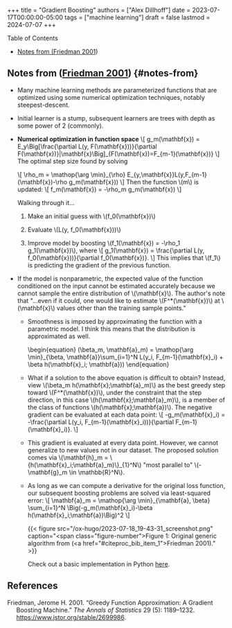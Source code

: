 +++
title = "Gradient Boosting"
authors = ["Alex Dillhoff"]
date = 2023-07-17T00:00:00-05:00
tags = ["machine learning"]
draft = false
lastmod = 2024-07-07
+++

<div class="ox-hugo-toc toc">

<div class="heading">Table of Contents</div>

- [Notes from (<a href="#citeproc_bib_item_1">Friedman 2001</a>)](#notes-from)

</div>
<!--endtoc-->



## Notes from (<a href="#citeproc_bib_item_1">Friedman 2001</a>) {#notes-from}

-   Many machine learning methods are parameterized functions that are optimized using some numerical optimization techniques, notably steepest-descent.
-   Initial learner is a stump, subsequent learners are trees with depth as some power of 2 (commonly).
-   **Numerical optimization in function space**
    \\[
      g\_m(\mathbf{x}) = E\_y\Big[\frac{\partial L(y, F(\mathbf{x}))}{\partial F(\mathbf{x})}|\mathbf{x}\Big]\_{F(\mathbf{x})=F\_{m-1}(\mathbf{x})}
      \\]
    The optimal step size found by solving

    \\[
      \rho\_m = \mathop{\arg \min}\_{\rho} E\_{y,\mathbf{x}}L(y,F\_{m-1}(\mathbf{x})-\rho g\_m(\mathbf{x}))
      \\]
    Then the function \\(m\\) is updated:
    \\[
      f\_m(\mathbf{x}) = -\rho\_m g\_m(\mathbf{x})
      \\]

    Walking through it...

    1.  Make an initial guess with \\(f\_0(\mathbf{x})\\)

    2.  Evaluate \\(L(y, f\_0(\mathbf{x}))\\)

    3.  Improve model by boosting \\(f\_1(\mathbf{x}) = -\rho\_1 g\_1(\mathbf{x})\\), where \\[ g\_1(\mathbf{x}) = \frac{\partial L(y, f\_0(\mathbf{x}))}{\partial f\_0(\mathbf{x})}. \\]
        This implies that \\(f\_1\\) is predicting the gradient of the previous function.

-   If the model is nonparametric, the expected value of the function conditioned on the input cannot be estimated accurately because we cannot sample the entire distribution of \\(\mathbf{x}\\). The author's note that "...even if it could, one would like to estimate \\(F^\*(\mathbf{x})\\) at \\(\mathbf{x}\\) values other than the training sample points."
    -   Smoothness is imposed by approximating the function with a parametric model. I think this means that the distribution is approximated as well.

        \begin{equation}
        (\beta\_m, \mathbf{a}\_m) = \mathop{\arg \min}\_{\beta, \mathbf{a}}\sum\_{i=1}^N L(y\_i, F\_{m-1}(\mathbf{x}\_i) + \beta h(\mathbf{x}\_i; \mathbf{a}))
        \end{equation}

    -   What if a solution to the above equation is difficult to obtain? Instead, view \\(\beta\_m h(\mathbf{x};\mathbf{a}\_m)\\) as the best greedy step toward \\(F^\*(\mathbf{x})\\), under the constraint that the step direction, in this case \\(h(\mathbf{x};\mathbf{a}\_m)\\), is a member of the class of functions \\(h(\mathbf{x};\mathbf{a})\\). The negative gradient can be evaluated at each data point:
        \\[
            -g\_m(\mathbf{x}\_i) = -\frac{\partial L(y\_i, F\_{m-1}(\mathbf{x}\_i))}{\partial F\_{m-1}(\mathbf{x}\_i)}.
            \\]
    -   This gradient is evaluated at every data point. However, we cannot generalize to new values not in our dataset. The proposed solution comes via \\(\mathbf{h}\_m = \\{h(\mathbf{x}\_i;\mathbf{a}\_m)\\}\_{1}^N\\) "most parallel to" \\(-\mathbf{g}\_m \in \mathbb{R}^N\\).
    -   As long as we can compute a derivative for the original loss function, our subsequent boosting problems are solved via least-squared error:
        \\[
            \mathbf{a}\_m = \mathop{\arg \min}\_{\mathbf{a}, \beta} \sum\_{i=1}^N \Big(-g\_m(\mathbf{x}\_i)-\beta h(\mathbf{x}\_i;\mathbf{a})\Big)^2
            \\]

        {{< figure src="/ox-hugo/2023-07-18_19-43-31_screenshot.png" caption="<span class=\"figure-number\">Figure 1: </span>Original generic algorithm from (<a href=\"#citeproc_bib_item_1\">Friedman 2001</a>)." >}}

        Check out a basic implementation in Python [here](<https://github.com/ajdillhoff/CSE6363/blob/main/boosting/intro_to_gradient_boosting.ipynb>).

## References

<style>.csl-entry{text-indent: -1.5em; margin-left: 1.5em;}</style><div class="csl-bib-body">
  <div class="csl-entry"><a id="citeproc_bib_item_1"></a>Friedman, Jerome H. 2001. “Greedy Function Approximation: A Gradient Boosting Machine.” <i>The Annals of Statistics</i> 29 (5): 1189–1232. <a href="https://www.jstor.org/stable/2699986">https://www.jstor.org/stable/2699986</a>.</div>
</div>
